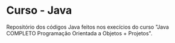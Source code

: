 # Curso - Java

Repositório dos códigos Java feitos nos execícios do curso "Java COMPLETO Programação Orientada a Objetos + Projetos".